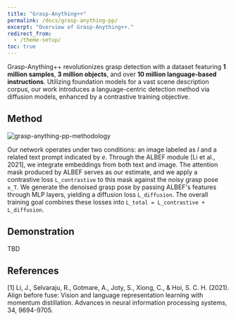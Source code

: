 ```yaml
---
title: "Grasp-Anything++"
permalink: /docs/grasp-anything-pp/
excerpt: "Overview of Grasp-Anything++."
redirect_from:
  - /theme-setup/
toc: true
---
```


Grasp-Anything++ revolutionizes grasp detection with a dataset featuring **1 million samples**, **3 million objects**, and over **10 million language-based instructions**. Utilizing foundation models for a vast scene description corpus, our work introduces a language-centric detection method via diffusion models, enhanced by a contrastive training objective.

## Method
![grasp-anything-pp-methodology](https://github.com/airvlab/grasp-anything/assets/140178004/69f59388-6476-4763-a1a2-e6aa00f1692a)

Our network operates under two conditions: an image labeled as *I* and a related text prompt indicated by *e*. Through the ALBEF module [Li et al., 2021], we integrate embeddings from both text and image. The attention mask produced by ALBEF serves as our estimate, and we apply a contrastive loss `L_contrastive` to this mask against the noisy grasp pose `x_T`. We generate the denoised grasp pose by passing ALBEF's features through MLP layers, yielding a diffusion loss `L_diffusion`. The overall training goal combines these losses into `L_total = L_contrastive + L_diffusion`.


## Demonstration
TBD

## References
[1] Li, J., Selvaraju, R., Gotmare, A., Joty, S., Xiong, C., & Hoi, S. C. H. (2021). Align before fuse: Vision and language representation learning with momentum distillation. Advances in neural information processing systems, 34, 9694-9705.
